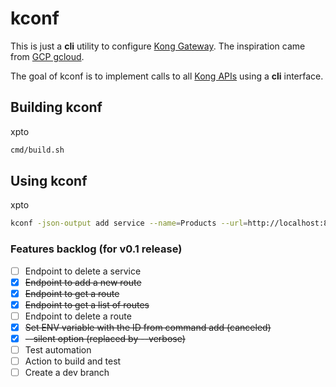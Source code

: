 # kconf

This is just a **cli** utility to configure [Kong Gateway](https://konghq.com/products/kong-gateway).
The inspiration came from [GCP gcloud](https://cloud.google.com/sdk/gcloud/).

The goal of kconf is to implement calls to all [Kong APIs](https://docs.konghq.com/gateway/api/admin-oss/latest/)
using a **cli** interface.

## Building kconf

xpto

```sh
cmd/build.sh
```

## Using kconf

xpto

```sh
kconf -json-output add service --name=Products --url=http://localhost:8080/api/v1/products
```

### Features backlog (for v0.1 release)

- [ ] Endpoint to delete a service
- [X] ~~Endpoint to add a new route~~
- [X] ~~Endpoint to get a route~~
- [X] ~~Endpoint to get a list of routes~~
- [ ] Endpoint to delete a route
- [X] ~~Set ENV variable with the ID from command add (canceled)~~
- [X] ~~--silent option (replaced by --verbose)~~
- [ ] Test automation
- [ ] Action to build and test
- [ ] Create a dev branch
